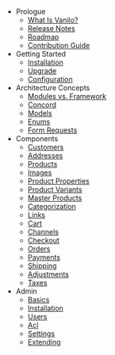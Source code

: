 - Prologue
    - [What Is Vanilo?](/docs/{{version}}/what-is-vanilo)
    - [Release Notes](/docs/{{version}}/releases)
    - [Roadmap](/docs/{{version}}/roadmap)
    - [Contribution Guide](/docs/{{version}}/contributions)
- Getting Started
    - [Installation](/docs/{{version}}/installation)
    - [Upgrade](/docs/{{version}}/upgrade)
    - [Configuration](/docs/{{version}}/configuration)
- Architecture Concepts
    - [Modules vs. Framework](/docs/{{version}}/modules-vs-framework)
    - [Concord](/docs/{{version}}/concord)
    - [Models](/docs/{{version}}/models)
    - [Enums](/docs/{{version}}/enums)
    - [Form Requests](/docs/{{version}}/form-requests)
- Components
    - [Customers](/docs/{{version}}/customers)
    - [Addresses](/docs/{{version}}/addresses)
    - [Products](/docs/{{version}}/products)
    - [Images](/docs/{{version}}/images)
    - [Product Properties](/docs/{{version}}/properties)
    - [Product Variants](/docs/{{version}}/product-variants)
    - [Master Products](/docs/{{version}}/master-products)
    - [Categorization](/docs/{{version}}/categorization)
    - [Links](/docs/{{version}}/links)
    - [Cart](/docs/{{version}}/cart)
    - [Channels](/docs/{{version}}/channels)
    - [Checkout](/docs/{{version}}/checkout)
    - [Orders](/docs/{{version}}/orders)
    - [Payments](/docs/{{version}}/payments)
    - [Shipping](/docs/{{version}}/shipping)
    - [Adjustments](/docs/{{version}}/adjustments)
    - [Taxes](/docs/{{version}}/taxes)
- Admin
    - [Basics](/docs/{{version}}/admin-basics)
    - [Installation](/docs/{{version}}/admin-installation)
    - [Users](/docs/{{version}}/users)
    - [Acl](/docs/{{version}}/acl)
    - [Settings](/docs/{{version}}/settings)
    - [Extending](/docs/{{version}}/admin-extending)

